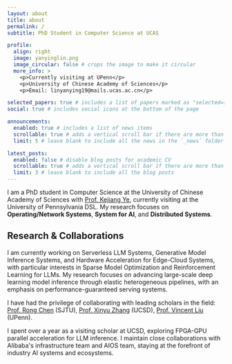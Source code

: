 ```yaml
---
layout: about
title: about
permalink: /
subtitle: PhD Student in Computer Science at UCAS

profile:
  align: right
  image: yanyinglin.png
  image_circular: false # crops the image to make it circular
  more_info: >
    <p>Currently visiting at UPenn</p>
    <p>University of Chinese Academy of Sciences</p>
    <p>Email: linyanying19@mails.ucas.ac.cn</p>

selected_papers: true # includes a list of papers marked as "selected={true}"
social: true # includes social icons at the bottom of the page

announcements:
  enabled: true # includes a list of news items
  scrollable: true # adds a vertical scroll bar if there are more than 3 news items
  limit: 5 # leave blank to include all the news in the `_news` folder

latest_posts:
  enabled: false # disable blog posts for academic CV
  scrollable: true # adds a vertical scroll bar if there are more than 3 new posts items
  limit: 3 # leave blank to include all the blog posts
---
```


I am a PhD student in Computer Science at the University of Chinese Academy of Sciences with [Prof. Kejiang Ye](https://people.ucas.edu.cn/~kejiang?language=en), currently visiting at the University of Pennsylvania DSL. My research focuses on **Operating/Network Systems**, **System for AI**, and **Distributed Systems**.

<!-- ## Research Interests

My work spans several key areas in systems research:

- **Large Language Model Systems**: Optimizing inference performance, pipeline parallelism, and serverless serving for LLMs
- **Network Systems**: Designing efficient network architectures for AI workloads and edge computing
- **Distributed Systems**: Building fault-tolerant, scalable systems for cloud and edge environments
- **Serverless Computing**: Performance optimization and resource orchestration for serverless platforms -->

## Research & Collaborations
I am currently working on Serverless LLM Systems, Generative Model Inference Systems, and Hardware Acceleration for Edge-Cloud Systems, with particular interests in Sparse Model Optimization and Reinforcement Learning for LLMs. My research focuses on advancing large-scale deep learning model inference through elastic heterogeneous pipelines, with an emphasis on performance-guaranteed serving systems.

I have had the privilege of collaborating with leading scholars in the field: [Prof. Rong Chen](https://ipads.se.sjtu.edu.cn/pub/members/rong_chen) (SJTU), [Prof. Xinyu Zhang](https://xyzhang.ucsd.edu/) (UCSD), [Prof. Vincent Liu](https://vincen.tl/) (UPenn).

I spent over a year as a visiting scholar at UCSD, exploring FPGA-GPU parallel acceleration for LLM inference. I maintain close collaborations with Alibaba's infrastructure team and AIOS team, staying at the forefront of industry AI systems and ecosystems.


